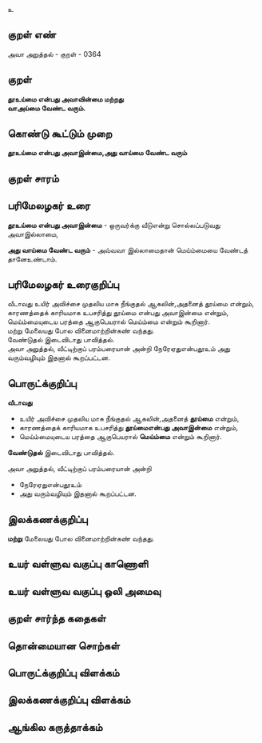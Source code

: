 உ

## குறள் எண் 

அவா அறுத்தல் - குறள் - 0364  

## குறள் 

**தூஉய்மை என்பது அவாவின்மை மற்றது  
வாஅய்மை வேண்ட வரும்.**

## கொண்டு கூட்டும் முறை

**தூஉய்மை என்பது அவாஇன்மை,அது வாய்மை வேண்ட வரும்**

## குறள் சாரம் 


## பரிமேலழகர் உரை

**தூஉய்மை என்பது அவாஇன்மை** - ஒருவர்க்கு வீடுஎன்று சொல்லப்படுவது அவாஇல்லாமை,  

**அது வாய்மை வேண்ட வரும்** - அவ்வவா இல்லாமைதான் மெய்ம்மையை வேண்டத் தானேஉண்டாம். 

## பரிமேலழகர் உரைகுறிப்பு   

வீடாவது உயிர் அவிச்சை முதலிய மாசு நீங்குதல் ஆகலின்,அதனைத் தூய்மை என்றும், காரணத்தைக் காரியமாக உபசரித்து தூய்மை என்பது அவாஇன்மை என்றும், மெய்ம்மையுடைய பரத்தை ஆகுபெயரால் மெய்ம்மை என்றும் கூறினார்.  
மற்று மேலையது போல வினைமாற்றின்கண் வந்தது.  
வேண்டுதல் இடைவிடாது பாவித்தல்.  
அவா அறுத்தல், வீட்டிற்குப் பரம்பரையான் அன்றி நேரேஏதுஎன்பதூஉம் அது வரும்வழியும் இதனால் கூறப்பட்டன.   

## பொருட்க்குறிப்பு 

**வீடாவது**   
* உயிர் அவிச்சை முதலிய மாசு நீங்குதல் ஆகலின்,அதனைத் **தூய்மை** என்றும்,  
* காரணத்தைக் காரியமாக உபசரித்து **தூய்மைஎன்பது அவாஇன்மை** என்றும்,   
* மெய்ம்மையுடைய பரத்தை ஆகுபெயரால் **மெய்ம்மை** என்றும் கூறினார்.  

**வேண்டுதல்** இடைவிடாது பாவித்தல்.  

அவா அறுத்தல், வீட்டிற்குப் பரம்பரையான் அன்றி   
* நேரேஏதுஎன்பதூஉம்   
* அது வரும்வழியும் இதனால் கூறப்பட்டன.   

## இலக்கணக்குறிப்பு  

**மற்று** மேலையது போல வினைமாற்றின்கண் வந்தது.   

## உயர் வள்ளுவ வகுப்பு காணொளி


## உயர் வள்ளுவ வகுப்பு ஒலி அமைவு 

 
## குறள் சார்ந்த கதைகள் 


## தொன்மையான சொற்கள்


## பொருட்க்குறிப்பு விளக்கம்


## இலக்கணக்குறிப்பு விளக்கம்


## ஆங்கில கருத்தாக்கம் 


